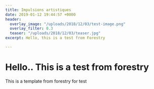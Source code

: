 ```yaml
---
title: Impulsions artistiques
date: 2019-01-12 19:44:57 +0000
header:
  overlay_image: "/uploads/2018/12/03/test-image.png"
  overlay_filter: 0.3
  teaser: "/uploads/2018/12/03/teaser.jpg"
excerpt: Hello, this is a test from Forestry

---
```

# Hello.. This is a test from forestry

This is a template from forestry for test